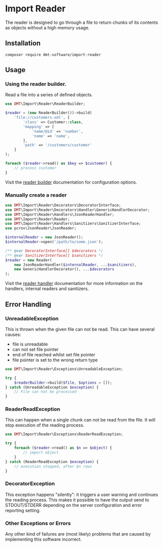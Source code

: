 # Import Reader

The reader is designed to go through a file to return chunks of its contents as objects without a high memory usage.

## Installation
`composer require dmt-software/import-reader`

## Usage

### Using the reader builder.

Read a file into a series of defined objects.
```php
use DMT\Import\Reader\ReaderBuilder;

$reader = (new ReaderBuilder())->build(
    'file://customers.xml', [
        'class' => Customer::class,
        'mapping' => [
            'name/@id' => 'number',
            'name' => 'name',
        ],
        'path' => '/customers/customer'
    ]
);

foreach ($reader->read() as $key => $customer) {
    // process customer
}
```
Visit the [reader builder](docs/reader-builder.md) documentation for configuration options.

### Manually create a reader

```php
use DMT\Import\Reader\Decorators\DecoratorInterface;
use DMT\Import\Reader\Decorators\Handler\GenericHandlerDecorator;
use DMT\Import\Reader\Handlers\JsonReaderHandler;
use DMT\Import\Reader\Reader;
use DMT\Import\Reader\Handlers\Sanitizers\SanitizerInterface;
use pcrov\JsonReader\JsonReader;

$internalReader = new JsonReader();
$internalReader->open('/path/to/some.json');

/** @var DecoratorInterface[] $decorators */
/** @var SanitizerInterface[] $sanitizers */
$reader = new Reader(
    new JsonReaderHandler($internalReader, ...$sanitizers),
    new GenericHandlerDecorator(), ...$decorators
);
```
Visit the [reader handler](docs/reader-handler.md) documentation for more information on the handlers, internal readers
and sanitizers.

## Error Handling

### UnreadableException

This is thrown when the given file can not be read. This can have several causes:

 * file is unreadable
 * can not set file pointer
 * end of file reached whilst set file pointer
 * file pointer is set to the wrong return type 

```php
use DMT\Import\Reader\Exceptions\UnreadableException;

try {
    $readerBuilder->build($file, $options = []);
} catch (UnreadableException $exception) {
    // File can not be processed
}
```

### ReaderReadException

This can happen when a single chunk can not be read from the file. It will stop execution of the reading process.

```php
use DMT\Import\Reader\Exceptions\ReaderReadException;

try {
    foreach ($reader->read() as $n => $object) {
        // import object
    }
} catch (ReaderReadException $exception) {
    // execution stopped, after $n rows
}
```

### DecoratorException

This exception happens "silently": it triggers a user warning and continues the reading process. This makes it possible 
to have the output send to STDOUT/STDERR depending on the server configuration and error reporting setting.     

### Other Exceptions or Errors

Any other kind of failures are (most likely) problems that are caused by implementing this software incorrect.

